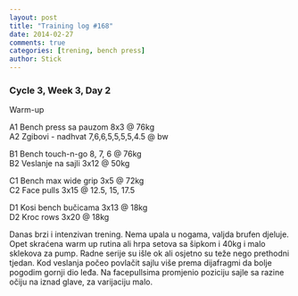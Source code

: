 ```yaml
---
layout: post
title: "Training log #168"
date: 2014-02-27
comments: true
categories: [trening, bench press]
author: Stick
---
```


### Cycle 3, Week 3, Day 2  

Warm-up  

A1 Bench press sa pauzom 8x3 @ 76kg  
A2 Zgibovi - nadhvat 7,6,6,5,5,5,5,4.5 @ bw  

B1 Bench touch-n-go 8, 7, 6 @ 76kg  
B2 Veslanje na sajli 3x12 @ 50kg  

C1 Bench max wide grip 3x5 @ 72kg  
C2 Face pulls 3x15 @ 12.5, 15, 17.5  

D1 Kosi bench bučicama 3x13 @ 18kg  
D2 Kroc rows 3x20 @ 18kg  

Danas brzi i intenzivan trening. Nema upala u nogama, valjda brufen djeluje. Opet skraćena warm up rutina ali hrpa setova sa šipkom i 40kg i malo sklekova za pump. Radne serije su išle ok ali osjetno su teže nego prethodni tjedan. Kod veslanja počeo povlačit sajlu više prema dijafragmi da bolje pogodim gornji dio leđa. Na facepullsima promjenio poziciju sajle sa razine očiju na iznad glave, za varijaciju malo.
